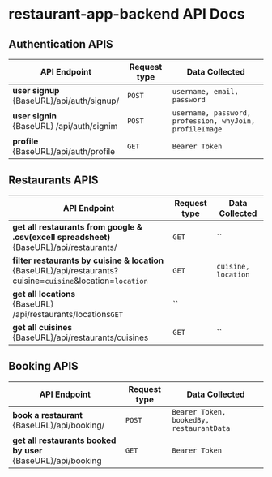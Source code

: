 # restaurant-app-backend API Docs

## Authentication APIS

| API Endpoint                                            | Request type                                            | Data Collected |
| ------------------------------------------------------- | ------------------------------------------------------- | -------------- |
| <b>user signup</b><br/>{BaseURL}/api/auth/signup/ |`POST` | `username, email, password`                             |
| <b>user signin</b><br/>{BaseURL} /api/auth/signim  |`POST` | `username, password, profession, whyJoin, profileImage` |
| <b>profile</b><br/>{BaseURL}/api/auth/profile |`GET`      | `Bearer Token`                                          |

##

## Restaurants APIS

| API Endpoint                                                                                                              | Request type        | Data Collected |
| ------------------------------------------------------------------------------------------------------------------------- | ------------------- | -------------- |
| <b>get all restaurants from google & .csv(excell spreadsheet)</b><br/>{BaseURL}/api/restaurants/| `GET`                     | ``                  |
| <b>filter restaurants by cuisine & location</b><br/>{BaseURL}/api/restaurants?cuisine=`cuisine`&location=`location` |`GET` | `cuisine, location` |
| <b>get all locations</b><br/>{BaseURL} /api/restaurants/locations`GET`                                                    | ``                  |
| <b>get all cuisines</b><br/>{BaseURL}/api/restaurants/cuisines |`GET`                                                      | ``                  |

##

## Booking APIS

| API Endpoint                                                              | Request type                             | Data Collected |
| ------------------------------------------------------------------------- | ---------------------------------------- | -------------- |
| <b>book a restaurant</b><br/>{BaseURL}/api/booking/|`POST`                 | `Bearer Token, bookedBy, restaurantData` |
| <b>get all restaurants booked by user</b><br/>{BaseURL}/api/booking |`GET` | `Bearer Token`                           |

##
